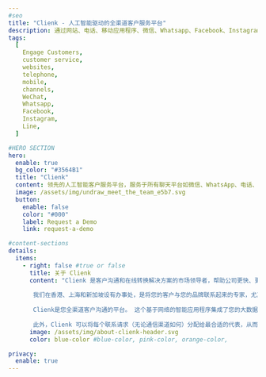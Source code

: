 ```yaml
---
#seo
title: "Clienk - 人工智能驱动的全渠道客户服务平台"
description: 通过网站、电话、移动应用程序、微信、Whatsapp、Facebook、Instagram、Lazada、Shopee 和许多其他流行的消息传递应用程序等社交媒体渠道吸引客户。
tags:
  [
    Engage Customers,
    customer service,
    websites,
    telephone,
    mobile,
    channels,
    WeChat,
    Whatsapp,
    Facebook,
    Instagram,
    Line,
  ]

#HERO SECTION
hero:
  enable: true
  bg_color: "#3564B1"
  title: "Clienk"
  content: 领先的人工智能客户服务平台，服务于所有聊天平台如微信、WhatsApp、电话、电子邮件、Facebook、微博、Instagram等更多应用程序 ...
  image: /assets/img/undraw_meet_the_team_e5b7.svg
  button:
    enable: false
    color: "#000"
    label: Request a Demo
    link: request-a-demo

#content-sections
details:
  items:
    - right: false #true or false
      title: 关于 Clienk
      content: "Clienk 是客户沟通和在线转换解决方案的市场领导者，帮助公司更快、更有效地为客户服务。<br><br>
    
       我们在香港、上海和新加坡设有办事处，是将您的客户与您的品牌联系起来的专家，尤其是在这些本地市场。 凭借中国大陆的完整许可，您可以放心，您的通信和数据存储符合所有当地法规。<br><br>
      
       Clienk是您全渠道客户沟通的平台。 这个基于网络的智能应用程序集成了您的大数据环境、聊天消息、电话和视频对话、电子邮件、网络交互、微信、Facebook Messenger、WhatsApp Business Messenger、Apple Business Chat、Line、Instagram、本机应用消息、电子商务 来自 Lazada 或 Shopee 的平台消息、客户日志和浏览行为整合到一个客户资料中。<br><br>
      
       此外，Clienk 可以将每个联系请求（无论通信渠道如何）分配给最合适的代表，从而在降低成本的同时实现更高的服务水平。 此外，Clienk 的解决方案以其出色的可访问性、稳定性、可靠性和用户友好的界面脱颖而出。 通过这种方式，Clienk 提供了唯一完全集成的全渠道通信平台，无需任何时间密集型实施。"
      image: /assets/img/about-clienk-header.svg
      color: blue-color #blue-color, pink-color, orange-color,

privacy:
  enable: true
---
```

